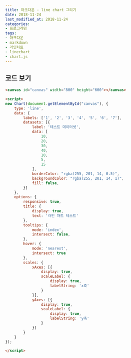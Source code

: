 ```yaml
---
title: 마크다운 - line chart 그리기
date: 2018-11-24
last_modified_at: 2018-11-24
categories:
- 프로그래밍
tags:
- 마크다운
- markdown
- 라인차트
- linechart
- chart.js
---
```


<canvas id="canvas" width="800" height="600"></canvas>

<script>
new Chart(document.getElementById("canvas"), {
    type: 'line',
    data: {
        labels: ['1', '2', '3', '4', '5', '6', '7'],
        datasets: [{
            label: '테스트 데이터셋',
            data: [
                10,
                20,
                30,
                40,
                10,
                5,
                15
            ],
            borderColor: "rgba(255, 201, 14, 0.5)",
            backgroundColor: "rgba(255, 201, 14, 1)",
            fill: false,
        }]
    },
    options: {
        responsive: true,
        title: {
            display: true,
            text: '라인 차트 테스트'
        },
        tooltips: {
            mode: 'index',
            intersect: false,
        },
        hover: {
            mode: 'nearest',
            intersect: true
        },
        scales: {
            xAxes: [{
                display: true,
                scaleLabel: {
                    display: true,
                    labelString: 'x축'
                }
            }],
            yAxes: [{
                display: true,
                scaleLabel: {
                    display: true,
                    labelString: 'y축'
                }
            }]
        }
    }
});

</script>

## 코드 보기

```html
<canvas id="canvas" width="800" height="600"></canvas>

<script>
new Chart(document.getElementById("canvas"), {
    type: 'line',
    data: {
        labels: ['1', '2', '3', '4', '5', '6', '7'],
        datasets: [{
            label: '테스트 데이터셋',
            data: [
                10,
                20,
                30,
                40,
                10,
                5,
                15
            ],
            borderColor: "rgba(255, 201, 14, 0.5)",
            backgroundColor: "rgba(255, 201, 14, 1)",
            fill: false,
        }]
    },
    options: {
        responsive: true,
        title: {
            display: true,
            text: '라인 차트 테스트'
        },
        tooltips: {
            mode: 'index',
            intersect: false,
        },
        hover: {
            mode: 'nearest',
            intersect: true
        },
        scales: {
            xAxes: [{
                display: true,
                scaleLabel: {
                    display: true,
                    labelString: 'x축'
                }
            }],
            yAxes: [{
                display: true,
                scaleLabel: {
                    display: true,
                    labelString: 'y축'
                }
            }]
        }
    }
});

</script>
```